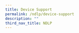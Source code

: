 ```yaml
---
title: Device Support
permalink: /ndlp/device-support
description: ""
third_nav_title: NDLP
---
```

